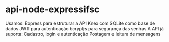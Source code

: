 # api-node-expressifsc
Usamos: Express para estruturar a API Knex com SQLite como base de dados JWT para autenticação bcryptjs para segurança das senhas A API já suporta: Cadastro, login e autenticação Postagem e leitura de mensagens

